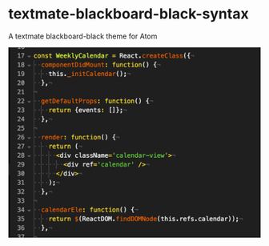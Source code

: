 # textmate-blackboard-black-syntax

A textmate blackboard-black theme for Atom

![](https://raw.githubusercontent.com/phthhieu/textmate-blackboard-black-syntax/master/textmate-blackboard-black-syntax.png)
